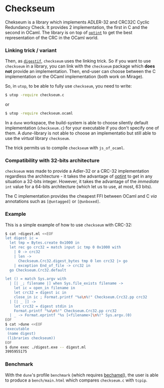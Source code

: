 Checkseum
=========

Chekseum is a library which implements ADLER-32 and CRC32C Cyclic Redundancy
Check. It provides 2 implementation, the first in C and the second in OCaml.
The library is on top of [`optint`][optint] to get the best representation of
the CRC in the OCaml world.

### Linking trick / variant

Then, as [`digestif`][digestif], `checkseum` uses the linking trick. So if you
want to use `checkseum` in a library, you can link with the `checkseum` package
which **does not** provide an implementation. Then, end-user can choose between
the C implementation or the OCaml implementation (both work on Mirage).

So, in `utop`, to be able to fully use `checkseum`, you need to write:
```sh
$ utop -require checkseum.c
```
or
```sh
$ utop -require checkseum.ocaml
```

In a `dune` workspace, the build-system is able to choose silently default
implementation (`checkseum.c`) for your executable if you don't specify one of
them. A _dune_-library is not able to choose an implementatio but still able to
use the _virtual_ library `checkseum`.

The trick permits us to compile `checkseum` with `js_of_ocaml`.

### Compatibility with 32-bits architecture

`checkseum` was made to provide a Adler-32 or a CRC-32 implementation
regardless the architecture - it takes the advantage of [optint][optint] to get
in any situation a 32-bits integer. However, it takes the advantage of the
_immediate_ `int` value for a 64-bits architecture (which let us to use, at
most, 63 bits).

The C implementation provides the cheapest FFI between OCaml and C _via_
annotations such as `[@untagged]` or `[@unboxed]`.

### Example

This is a simple example of how to use `checkseum` with CRC-32:
```sh
$ cat >digest.ml <<EOF
let digest ic =
  let tmp = Bytes.create 0x1000 in
  let rec go crc32 = match input ic tmp 0 0x1000 with
    | 0 -> crc32
    | len ->
      Checkseum.Crc32.digest_bytes tmp 0 len crc32 |> go
    | exception End_of_file -> crc32 in
  go Checkseum.Crc32.default

let () = match Sys.argv with
  | [| _; filename |] when Sys.file_exists filename ->
    let ic = open_in filename in
    let crc32 = digest ic in
    close_in ic ; Format.printf "%a\n%!" Checkseum.Crc32.pp crc32
  | [| _ |] ->
    let crc32 = digest stdin in
    Format.printf "%a\n%!" Checkseum.Crc32.pp crc32
  | _ -> Format.eprintf "%s [<filename>]\n%!" Sys.argv.(0)
EOF
$ cat >dune <<EOF
(executable
 (name digest)
 (libraries checkseum))
EOF
$ dune exec ./digest.exe -- digest.ml
3995955175
```

### Benchmark

With the `dune`'s profile `benchmark` (which requires [bechamel][bechamel]),
the user is able to produce a `bench/main.html` which compares `checkseum.c`
with `tcpip`.

[optint]: https://github.com/mirage/optint
[digestif]: https://github.com/mirage/digestif
[bechamel]: https://github.com/mirage/bechamel
